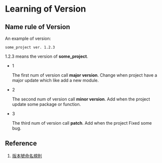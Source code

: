 # Learning of Version


## Name rule of Version

An example of version:
```
some_project ver. 1.2.3
```
1.2.3 means the version of **some_project**. 
- 1
    
    The first num of version call **major version**.
    Change when project have a major update which like add a new module.
- 2
    
    The second num of version call **minor version**.
    Add when the project update some package or function.

- 3

    The third num of version call **patch**.
    Add when the project Fixed some bug.
    
    
    

## Reference

1. [版本號命名規則](https://www.slmt.tw/blog/2015/07/19/version-number-naming-convention/)